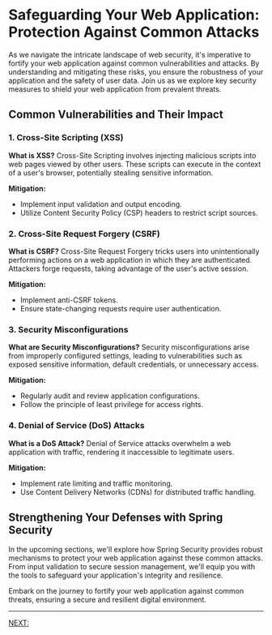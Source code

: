 # Safeguarding Your Web Application: Protection Against Common Attacks

As we navigate the intricate landscape of web security, it's imperative to fortify your web application against common vulnerabilities and attacks. By understanding and mitigating these risks, you ensure the robustness of your application and the safety of user data. Join us as we explore key security measures to shield your web application from prevalent threats.

## Common Vulnerabilities and Their Impact

### 1. Cross-Site Scripting (XSS)

**What is XSS?**
Cross-Site Scripting involves injecting malicious scripts into web pages viewed by other users. These scripts can execute in the context of a user's browser, potentially stealing sensitive information.

**Mitigation:**
- Implement input validation and output encoding.
- Utilize Content Security Policy (CSP) headers to restrict script sources.

### 2. Cross-Site Request Forgery (CSRF)

**What is CSRF?**
Cross-Site Request Forgery tricks users into unintentionally performing actions on a web application in which they are authenticated. Attackers forge requests, taking advantage of the user's active session.

**Mitigation:**
- Implement anti-CSRF tokens.
- Ensure state-changing requests require user authentication.

### 3. Security Misconfigurations

**What are Security Misconfigurations?**
Security misconfigurations arise from improperly configured settings, leading to vulnerabilities such as exposed sensitive information, default credentials, or unnecessary access.

**Mitigation:**
- Regularly audit and review application configurations.
- Follow the principle of least privilege for access rights.

### 4. Denial of Service (DoS) Attacks

**What is a DoS Attack?**
Denial of Service attacks overwhelm a web application with traffic, rendering it inaccessible to legitimate users.

**Mitigation:**
- Implement rate limiting and traffic monitoring.
- Use Content Delivery Networks (CDNs) for distributed traffic handling.

## Strengthening Your Defenses with Spring Security

In the upcoming sections, we'll explore how Spring Security provides robust mechanisms to protect your web application against these common attacks. From input validation to secure session management, we'll equip you with the tools to safeguard your application's integrity and resilience.

Embark on the journey to fortify your web application against common threats, ensuring a secure and resilient digital environment.

---

[NEXT:]()